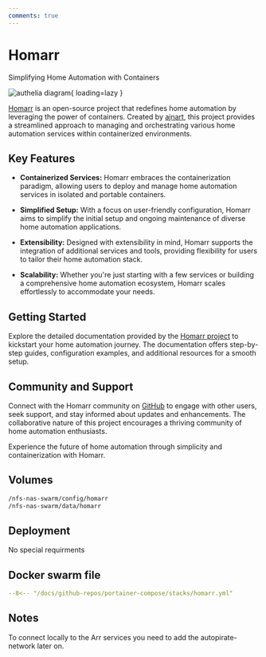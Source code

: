 ```yaml
---
comments: true
---
```


# Homarr

Simplifying Home Automation with Containers

![authelia diagram](/assets/diagrams/authelia.png){ loading=lazy }

[Homarr](https://github.com/ajnart/homarr) is an open-source project that redefines home automation by leveraging the power of containers. Created by [ajnart](https://github.com/ajnart), this project provides a streamlined approach to managing and orchestrating various home automation services within containerized environments.

## Key Features

- **Containerized Services:** Homarr embraces the containerization paradigm, allowing users to deploy and manage home automation services in isolated and portable containers.

- **Simplified Setup:** With a focus on user-friendly configuration, Homarr aims to simplify the initial setup and ongoing maintenance of diverse home automation applications.

- **Extensibility:** Designed with extensibility in mind, Homarr supports the integration of additional services and tools, providing flexibility for users to tailor their home automation stack.

- **Scalability:** Whether you're just starting with a few services or building a comprehensive home automation ecosystem, Homarr scales effortlessly to accommodate your needs.

## Getting Started

Explore the detailed documentation provided by the [Homarr project](https://github.com/ajnart/homarr) to kickstart your home automation journey. The documentation offers step-by-step guides, configuration examples, and additional resources for a smooth setup.

## Community and Support

Connect with the Homarr community on [GitHub](https://github.com/ajnart/homarr) to engage with other users, seek support, and stay informed about updates and enhancements. The collaborative nature of this project encourages a thriving community of home automation enthusiasts.

Experience the future of home automation through simplicity and containerization with Homarr.


## Volumes

```bash
/nfs-nas-swarm/config/homarr
/nfs-nas-swarm/data/homarr
```

## Deployment
No special requirments

## Docker swarm file
``` yaml linenums="1" 
--8<-- "/docs/github-repos/portainer-compose/stacks/homarr.yml"
```

## Notes
To connect locally to the Arr services you need to add the autopirate-network later on. 
